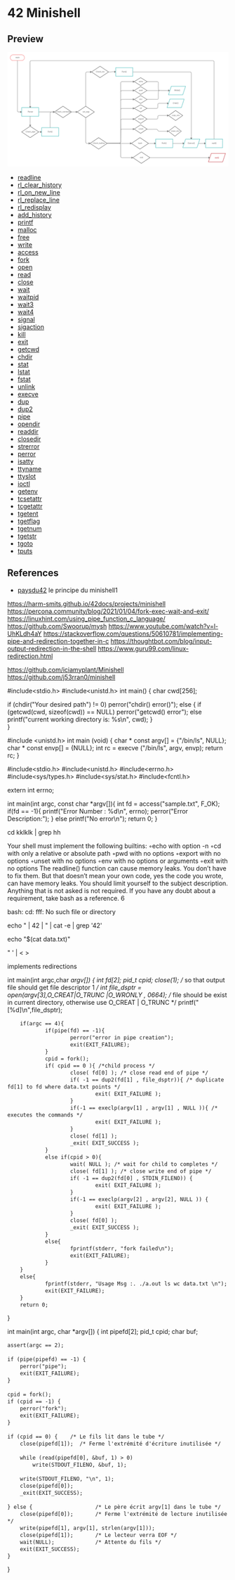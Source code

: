 # 42 Minishell

## Preview
![](imgs/minishell.png)

- [readline](https://man7.org/linux/man-pages/man3/readline.3.html)
- [rl_clear_history]() 
- [rl_on_new_line]()
- [rl_replace_line]() 
- [rl_redisplay]() 
- [add_history]()
- [printf]() 
- [malloc]() 
- [free]() 
- [write](https://man7.org/linux/man-pages/man2/write.2.html) 
- [access](https://man7.org/linux/man-pages/man2/access.2.html) 
- [fork](https://man7.org/linux/man-pages/man2/fork.2.html) 
- [open](https://man7.org/linux/man-pages/man2/open.2.html) 
- [read](https://man7.org/linux/man-pages/man2/read.2.html) 
- [close](https://man7.org/linux/man-pages/man2/close.2.html) 
- [wait](https://man7.org/linux/man-pages/man2/wait.2.html) 
- [waitpid]()  
- [wait3]()  
- [wait4]()  
- [signal]() 
- [sigaction]()  
- [kill]()  
- [exit]()  
- [getcwd]()  
- [chdir]()  
- [stat]() 
- [lstat]()  
- [fstat]()  
- [unlink](https://man7.org/linux/man-pages/man2/unlink.2.html)  
- [execve](https://man7.org/linux/man-pages/man2/execve.2.html)  
- [dup]()  
- [dup2]()  
- [pipe](https://man7.org/linux/man-pages/man7/pipe.7.html) 
- [opendir]()  
- [readdir]()  
- [closedir]()  
- [strerror]()  
- [perror](https://www.tutorialspoint.com/c_standard_library/c_function_perror.htm) 
- [isatty]()  
- [ttyname]()  
- [ttyslot]()  
- [ioctl]()  
- [getenv]()  
- [tcsetattr]() 
- [tcgetattr]()  
- [tgetent]()  
- [tgetflag]()  
- [tgetnum]()  
- [tgetstr]() 
- [tgoto]()  
- [tputs]() 

## References
- [paysdu42](http://i.paysdu42.fr/?page=minishell.c) le principe du minishell1


https://harm-smits.github.io/42docs/projects/minishell
https://percona.community/blog/2021/01/04/fork-exec-wait-and-exit/
https://linuxhint.com/using_pipe_function_c_language/
https://github.com/Swoorup/mysh
https://www.youtube.com/watch?v=l-UhKLdh4aY
https://stackoverflow.com/questions/50610781/implementing-pipe-and-redirection-together-in-c
https://thoughtbot.com/blog/input-output-redirection-in-the-shell
https://www.guru99.com/linux-redirection.html

https://github.com/iciamyplant/Minishell
https://github.com/j53rran0/minishell


#include<stdio.h>
#include<unistd.h>
int main()
{
  char cwd[256];

  if (chdir("Your desired path") != 0)
    perror("chdir() error()");
  else {
    if (getcwd(cwd, sizeof(cwd)) == NULL)
      perror("getcwd() error");
    else
      printf("current working directory is: %s\n", cwd);
  }  
}


#include <unistd.h>
int main (void) {
    char * const argv[] = {"/bin/ls", NULL};
    char * const envp[] = {NULL};
    int rc = execve ("/bin/ls", argv, envp);
    return rc;
}

#include<stdio.h>
#include<unistd.h>
#include<errno.h>
#include<sys/types.h>
#include<sys/stat.h>
#include<fcntl.h>
  
extern int errno;
  
int main(int argc, const char *argv[]){
    int fd = access("sample.txt", F_OK);
    if(fd == -1){
            printf("Error Number : %d\n", errno);
        perror("Error Description:");
    }
        else
                printf("No error\n");
    return 0;
}




cd kklklk | grep hh


Your shell must implement the following builtins:
◦echo with option -n
◦cd with only a relative or absolute path
◦pwd with no options
◦export with no options
◦unset with no options
◦env with no options or arguments
◦exit with no options
The readline() function can cause memory leaks. You don’t have to fix them. But
that doesn’t mean your own code, yes the code you wrote, can have memory
leaks.
You should limit yourself to the subject description. Anything that
is not asked is not required.
If you have any doubt about a requirement, take bash as a reference.
6


bash: cd: fff: No such file or directory


echo " | 42 | " | cat -e | grep '42'

echo "$(cat data.txt)"


" ' | < >



implements redirections 

int main(int argc,char *argv[]) {
        int fd[2];
        pid_t cpid;
        close(1); /* so that output file should get file descriptor 1 */
        int file_dsptr = open(argv[3],O_CREAT|O_TRUNC |O_WRONLY , 0664); /* file should be exist in current directory, otherwise use O_CREAT | O_TRUNC */
        printf("[%d]\n",file_dsptr);

        if(argc == 4){
                if(pipe(fd) == -1){
                        perror("error in pipe creation");
                        exit(EXIT_FAILURE);
                }
                cpid = fork();
                if( cpid == 0 ){ /*child process */
                        close( fd[0] ); /* close read end of pipe */
                        if( -1 == dup2(fd[1] , file_dsptr)){ /* duplicate fd[1] to fd where data.txt points */
                                exit( EXIT_FAILURE );
                        }
                        if(-1 == execlp(argv[1] , argv[1] , NULL )){ /* executes the commands */
                                exit( EXIT_FAILURE );
                        }
                        close( fd[1] );
                        _exit( EXIT_SUCCESS );
                }
                else if(cpid > 0){
                        wait( NULL ); /* wait for child to completes */
                        close( fd[1] ); /* close write end of pipe */
                        if( -1 == dup2(fd[0] , STDIN_FILENO)) {
                                exit( EXIT_FAILURE );
                        }
                        if(-1 == execlp(argv[2] , argv[2], NULL )) {
                                exit( EXIT_FAILURE );
                        }
                        close( fd[0] );
                        _exit( EXIT_SUCCESS );
                }
                else{
                        fprintf(stderr, "fork failed\n");
                        exit(EXIT_FAILURE);
                }
        }
        else{
                fprintf(stderr, "Usage Msg :. ./a.out ls wc data.txt \n");
                exit(EXIT_FAILURE);
        }
        return 0;
}


int
main(int argc, char *argv[])
{
    int pipefd[2];
    pid_t cpid;
    char buf;

    assert(argc == 2);

    if (pipe(pipefd) == -1) {
        perror("pipe");
        exit(EXIT_FAILURE);
    }

    cpid = fork();
    if (cpid == -1) {
        perror("fork");
        exit(EXIT_FAILURE);
    }

    if (cpid == 0) {    /* Le fils lit dans le tube */
        close(pipefd[1]);  /* Ferme l'extrémité d'écriture inutilisée */

        while (read(pipefd[0], &buf, 1) > 0)
            write(STDOUT_FILENO, &buf, 1);

        write(STDOUT_FILENO, "\n", 1);
        close(pipefd[0]);
        _exit(EXIT_SUCCESS);

    } else {                    /* Le père écrit argv[1] dans le tube */
        close(pipefd[0]);       /* Ferme l'extrémité de lecture inutilisée */
        write(pipefd[1], argv[1], strlen(argv[1]));
        close(pipefd[1]);       /* Le lecteur verra EOF */
        wait(NULL);             /* Attente du fils */
        exit(EXIT_SUCCESS);
    }
}

 